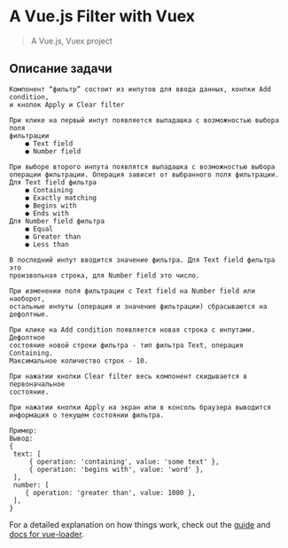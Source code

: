 # A Vue.js Filter with Vuex

> A Vue.js, Vuex project 

## Описание задачи

```
Компонент “фильтр” состоит из инпутов для ввода данных, конпки Add condition,
и кнопок Apply и Clear filter

При клике на первый инпут появляется выпадашка с возможностью выбора поля
фильтрации
    ● Text field
    ● Number field

При выборе второго инпута появлятся выпадашка с возможностью выбора
операции фильтрации. Операция зависит от выбранного поля фильтрации.
Для Text field фильтра
    ● Containing
    ● Exactly matching
    ● Begins with
    ● Ends with
Для Number field фильтра
    ● Equal
    ● Greater than
    ● Less than

В последний инпут вводится значение фильтра. Для Text field фильтра это
произвольная строка, для Number field это число.

При изменении поля фильтрации с Text field на Number field или наоборот,
остальные инпуты (операция и значение фильтрации) сбрасываются на
дефолтные.

При клике на Add condition появляется новая строка с инпутами. Дефолтное
состояние новой строки фильтра - тип фильтра Text, операция Containing.
Максимальное количество строк - 10.

При нажатии кнопки Clear filter весь компонент скидывается в первоначальное
состояние.

При нажатии кнопки Apply на экран или в консоль браузера выводится
информация о текущем состоянии фильтра.

Пример:
Вывод:
{
 text: [
     { operation: 'containing', value: 'some text' },
     { operation: 'begins with', value: 'word' },
 ],
 number: [
    { operation: 'greater than', value: 1000 },
 ],
}
```

For a detailed explanation on how things work, check out the [guide](http://vuejs-templates.github.io/webpack/) and [docs for vue-loader](http://vuejs.github.io/vue-loader).
